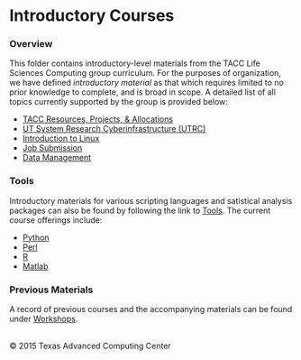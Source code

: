 # Introductory Courses

### Overview

This folder contains introductory-level materials from the TACC Life Sciences Computing group curriculum. For the purposes of organization, we have defined *introductory material* as that which requires limited to no prior knowledge to complete, and is broad in scope. A detailed list of all topics currently supported by the group is provided below:

* [TACC Resources, Projects, &amp; Allocations](TACC)
* [UT System Research Cyberinfrastructure \(UTRC\)](UTRC)
* [Introduction to Linux](IntroToLinux)
* [Job Submission](JobSubmission)
* [Data Management](DataManagement)

### Tools

Introductory materials for various scripting languages and satistical analysis packages can also be found by following the link to [Tools](Tools). The current course offerings include:

* [Python](Tools/Python)
* [Perl](Tools/Perl)
* [R](Tools/R)
* [Matlab](Tools/Matlab)

### Previous Materials

A record of previous courses and the accompanying materials can be found under [Workshops](../Workshops).

<br>
&copy; 2015 Texas Advanced Computing Center
